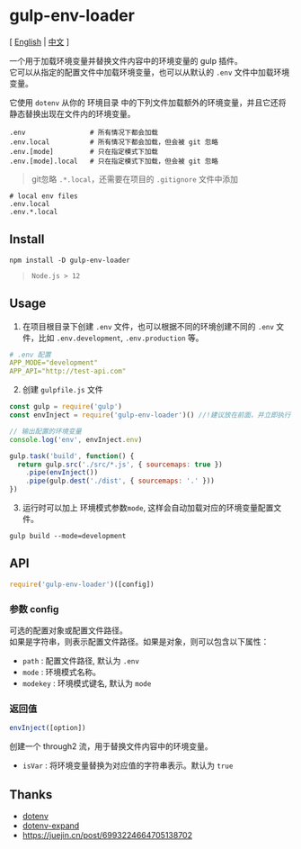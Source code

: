 # gulp-env-loader

[ [English](./README.md) | [中文](./README.zh_CN.md) ]

一个用于加载环境变量并替换文件内容中的环境变量的 gulp 插件。  
它可以从指定的配置文件中加载环境变量，也可以从默认的 `.env` 文件中加载环境变量。

它使用 `dotenv` 从你的 环境目录 中的下列文件加载额外的环境变量，并且它还将静态替换出现在文件内的环境变量。

```
.env                # 所有情况下都会加载
.env.local          # 所有情况下都会加载，但会被 git 忽略
.env.[mode]         # 只在指定模式下加载
.env.[mode].local   # 只在指定模式下加载，但会被 git 忽略
```


> git忽略 `.*.local`，还需要在项目的 `.gitignore` 文件中添加
```
# local env files
.env.local
.env.*.local
```



## Install

```
npm install -D gulp-env-loader
```

> `Node.js > 12`




## Usage

1. 在项目根目录下创建 `.env` 文件，也可以根据不同的环境创建不同的 `.env` 文件，比如 `.env.development`, `.env.production` 等。

```yml
# .env 配置
APP_MODE="development"
APP_API="http://test-api.com"
```

2. 创建 `gulpfile.js` 文件
```js
const gulp = require('gulp')
const envInject = require('gulp-env-loader')() //!建议放在前面，并立即执行

// 输出配置的环境变量
console.log('env', envInject.env)

gulp.task('build', function() {
  return gulp.src('./src/*.js', { sourcemaps: true })
    .pipe(envInject())
    .pipe(gulp.dest('./dist', { sourcemaps: '.' }))
})
```

3. 运行时可以加上 环境模式参数`mode`, 这样会自动加载对应的环境变量配置文件。
```
gulp build --mode=development
```



## API
```ts
require('gulp-env-loader')([config])
```

### 参数 config
可选的配置对象或配置文件路径。  
如果是字符串，则表示配置文件路径。如果是对象，则可以包含以下属性：
- `path` : 配置文件路径, 默认为 `.env` 
- `mode` : 环境模式名称。
- `modekey` : 环境模式键名, 默认为 `mode`


### 返回值
```js
envInject([option])
```
创建一个 through2 流，用于替换文件内容中的环境变量。
- `isVar` : 将环境变量替换为对应值的字符串表示。默认为 `true`



## Thanks
* [dotenv](https://www.npmjs.com/package/dotenv)
* [dotenv-expand](https://www.npmjs.com/package/dotenv-expand)
* https://juejin.cn/post/6993224664705138702

